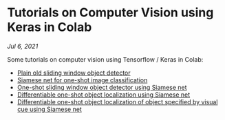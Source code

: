 # Tutorials on Computer Vision using Keras in Colab
*Jul 6, 2021*

Some tutorials on computer vision using Tensorflow / Keras in Colab:

- [Plain old sliding window object detector](https://colab.research.google.com/drive/1cAWKGPeFiXl4krIAEe24cVKeYNo_yAsW?usp=sharing)
- [Siamese net for one-shot image classification](https://colab.research.google.com/drive/1xizq12Kw0O4bVyf5zGLUszsRqWj6QwcE?usp=sharing)
- [One-shot sliding window object detector using Siamese net](https://colab.research.google.com/drive/1Wp-DZlgoNulS-sHneIX5kgSyVB26p_Mi?usp=sharing)
- [Differentiable one-shot object localization using Siamese net](https://colab.research.google.com/drive/1AGsrzDP1XXDgQrmRlYwx5xX4dWCRIUUP?usp=sharing)
- [Differentiable one-shot object localization of object specified by visual cue using Siamese net](https://colab.research.google.com/drive/1DSLi4Y7jWtl7YxO5hHSc-ojXRLm8stjm?usp=sharing)